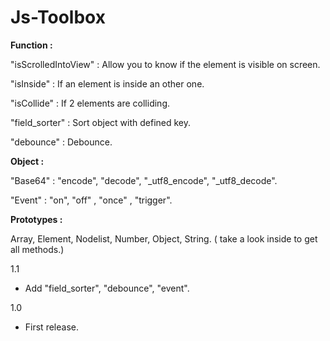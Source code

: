 # Js-Toolbox

**Function :**

"isScrolledIntoView"    : Allow you to know if the element is visible on screen.

"isInside"              : If an element is inside an other one.

"isCollide"             : If 2 elements are colliding.

"field_sorter"          : Sort object with defined key.

"debounce"              : Debounce.

**Object :**

"Base64" : "encode", "decode", "_utf8_encode", "_utf8_decode".

"Event" :  "on", "off" , "once" , "trigger".

**Prototypes :**

Array, Element, Nodelist, Number, Object, String.
( take a look inside to get all methods.)

1.1

- Add "field_sorter", "debounce", "event".

1.0 

- First release.